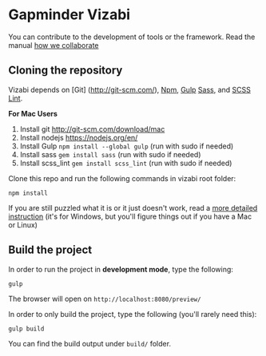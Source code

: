 # Gapminder Vizabi

You can contribute to the development of tools or the framework. Read the manual [how we collaborate](https://docs.google.com/document/d/1UOXjD0SKxN7vDQGC31ddVd-kaVXClSCzfGPvYjqQrFQ/edit?usp=sharing)

## Cloning the repository

Vizabi depends on [Git] (http://git-scm.com/), [Npm](https://github.com/npm/npm), [Gulp](http://gulpjs.com/) [Sass](http://sass-lang.com/install), and [SCSS Lint](https://github.com/brigade/scss-lint).

**For Mac Users**
1. Install git http://git-scm.com/download/mac
2. Install nodejs https://nodejs.org/en/
3. Install Gulp `npm install --global gulp` (run with sudo if needed)
4. Install sass `gem install sass` (run with sudo if needed)
5. Install scss_lint `gem install scss_lint` (run with sudo if needed)

Clone this repo and run the following commands in vizabi root folder:

```shell
npm install
```

If you are still puzzled what it is or it just doesn't work, read a [more detailed instruction](https://github.com/Gapminder/vizabi/wiki/Quickstart-for-Windows) 
(it's for Windows, but you'll figure things out if you have a Mac or Linux)

## Build the project

In order to run the project in **development mode**, type the following:

```shell
gulp
```

The browser will open on `http://localhost:8080/preview/`

In order to only build the project, type the following (you'll rarely need this):

```shell
gulp build
```

You can find the build output under ```build/``` folder.
